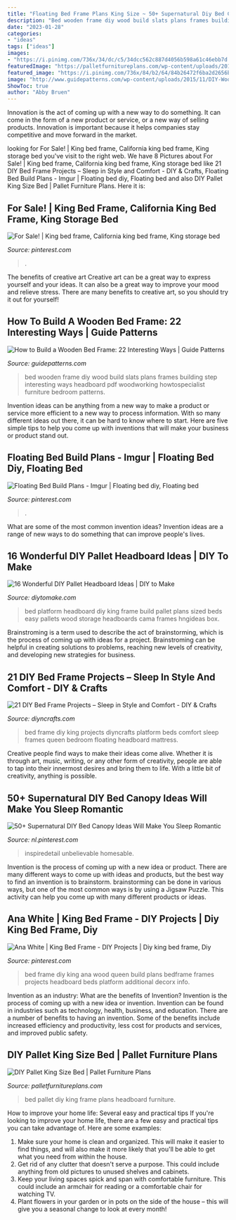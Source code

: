 ```yaml
---
title: "Floating Bed Frame Plans King Size ~ 50+ Supernatural Diy Bed Canopy Ideas Will Make You Sleep Romantic"
description: "Bed wooden frame diy wood build slats plans frames building step interesting ways headboard pdf woodworking howtospecialist furniture bedroom patterns"
date: "2023-01-28"
categories:
- "ideas"
tags: ["ideas"]
images:
- "https://i.pinimg.com/736x/34/dc/c5/34dcc562c887d4056b598a61c46ebb7d.jpg"
featuredImage: "https://palletfurnitureplans.com/wp-content/uploads/2014/11/reclaimed-pallet-bed-frame.jpg"
featured_image: "https://i.pinimg.com/736x/84/b2/64/84b26472f6ba2d2656b853cedb8418c2.jpg"
image: "http://www.guidepatterns.com/wp-content/uploads/2015/11/DIY-Wooden-Bed-Frames.jpg"
ShowToc: true
author: "Abby Bruen"
---
```



Innovation is the act of coming up with a new way to do something. It can come in the form of a new product or service, or a new way of selling products. Innovation is important because it helps companies stay competitive and move forward in the market.

	

		
looking for For Sale! | King bed frame, California king bed frame, King storage bed you've visit to the right web. We have 8 Pictures about For Sale! | King bed frame, California king bed frame, King storage bed like 21 DIY Bed Frame Projects – Sleep in Style and Comfort - DIY &amp; Crafts, Floating Bed Build Plans - Imgur | Floating bed diy, Floating bed and also DIY Pallet King Size Bed | Pallet Furniture Plans. Here it is:
		
    
## For Sale! | King Bed Frame, California King Bed Frame, King Storage Bed

<img loading=lazy src="https://i.pinimg.com/736x/34/6d/39/346d39fab2090939327235aeab85edcd--couch.jpg" onerror="this.onerror=null;this.src='https://tse4.mm.bing.net/th?id=OIP.Oe5aB2zOZI16q8nIMWzyBgHaFj&amp;pid=15.1';" alt="For Sale! | King bed frame, California king bed frame, King storage bed">

_Source: pinterest.com_

>. 

	

The benefits of creative art
Creative art can be a great way to express yourself and your ideas. It can also be a great way to improve your mood and relieve stress. There are many benefits to creative art, so you should try it out for yourself!

    
## How To Build A Wooden Bed Frame: 22 Interesting Ways | Guide Patterns

<img loading=lazy src="http://www.guidepatterns.com/wp-content/uploads/2015/11/DIY-Wooden-Bed-Frames.jpg" onerror="this.onerror=null;this.src='https://tse2.mm.bing.net/th?id=OIP.krH8DvP8yZmrxnmsqk8twQHaE9&amp;pid=15.1';" alt="How to Build a Wooden Bed Frame: 22 Interesting Ways | Guide Patterns">

_Source: guidepatterns.com_

>bed wooden frame diy wood build slats plans frames building step interesting ways headboard pdf woodworking howtospecialist furniture bedroom patterns. 

	

Invention ideas can be anything from a new way to make a product or service more efficient to a new way to process information. With so many different ideas out there, it can be hard to know where to start. Here are five simple tips to help you come up with inventions that will make your business or product stand out.

    
## Floating Bed Build Plans - Imgur | Floating Bed Diy, Floating Bed

<img loading=lazy src="https://i.pinimg.com/736x/84/b2/64/84b26472f6ba2d2656b853cedb8418c2.jpg" onerror="this.onerror=null;this.src='https://tse4.mm.bing.net/th?id=OIP.khDfBvIsFvpdh2h_NDPyzgHaJ3&amp;pid=15.1';" alt="Floating Bed Build Plans - Imgur | Floating bed diy, Floating bed">

_Source: pinterest.com_

>. 

	

What are some of the most common invention ideas?
Invention ideas are a range of new ways to do something that can improve people's lives.

    
## 16 Wonderful DIY Pallet Headboard Ideas | DIY To Make

<img loading=lazy src="http://www.diytomake.com/wp-content/uploads/2015/12/king-sized-pallet-headboard.jpg" onerror="this.onerror=null;this.src='https://tse3.mm.bing.net/th?id=OIP.JaD20U5bz9hjtfV54DCu3wHaF6&amp;pid=15.1';" alt="16 Wonderful DIY Pallet Headboard Ideas | DIY to Make">

_Source: diytomake.com_

>bed platform headboard diy king frame build pallet plans sized beds easy pallets wood storage headboards cama frames hngideas box. 

	

Brainstroming is a term used to describe the act of brainstorming, which is the process of coming up with ideas for a project. Brainstroming can be helpful in creating solutions to problems, reaching new levels of creativity, and developing new strategies for business.

    
## 21 DIY Bed Frame Projects – Sleep In Style And Comfort - DIY &amp; Crafts

<img loading=lazy src="http://www.diyncrafts.com/wp-content/uploads/2015/07/12-king-size.jpg" onerror="this.onerror=null;this.src='https://tse3.mm.bing.net/th?id=OIP.u-7oCb5_sPO241dIL9ZHcgHaNM&amp;pid=15.1';" alt="21 DIY Bed Frame Projects – Sleep in Style and Comfort - DIY &amp; Crafts">

_Source: diyncrafts.com_

>bed frame diy king projects diyncrafts platform beds comfort sleep frames queen bedroom floating headboard mattress. 

	

Creative people find ways to make their ideas come alive. Whether it is through art, music, writing, or any other form of creativity, people are able to tap into their innermost desires and bring them to life. With a little bit of creativity, anything is possible.

    
## 50+ Supernatural DIY Bed Canopy Ideas Will Make You Sleep Romantic

<img loading=lazy src="https://i.pinimg.com/736x/34/dc/c5/34dcc562c887d4056b598a61c46ebb7d.jpg" onerror="this.onerror=null;this.src='https://tse3.mm.bing.net/th?id=OIP.oJFNppQMwYgIaBn1U48wfwHaHx&amp;pid=15.1';" alt="50+ Supernatural DIY Bed Canopy Ideas Will Make You Sleep Romantic">

_Source: nl.pinterest.com_

>inspiredetail unbelievable homesable. 

	

Invention is the process of coming up with a new idea or product. There are many different ways to come up with ideas and products, but the best way to find an invention is to brainstorm. brainstorming can be done in various ways, but one of the most common ways is by using a Jigsaw Puzzle. This activity can help you come up with many different products or ideas.

    
## Ana White | King Bed Frame - DIY Projects | Diy King Bed Frame, Diy

<img loading=lazy src="https://i.pinimg.com/originals/a9/40/8a/a9408a7eb5978540c01f273c0ae468e6.jpg" onerror="this.onerror=null;this.src='https://tse3.mm.bing.net/th?id=OIP.cqIm00ndqL7198nOro7glwHaNK&amp;pid=15.1';" alt="Ana White | King Bed Frame - DIY Projects | Diy king bed frame, Diy">

_Source: pinterest.com_

>bed frame diy king ana wood queen build plans bedframe frames projects headboard beds platform additional decorx info. 

	

Invention as an industry: What are the benefits of Invention?
Invention is the process of coming up with a new idea or invention. Invention can be found in industries such as technology, health, business, and education. There are a number of benefits to having an invention. Some of the benefits include increased efficiency and productivity, less cost for products and services, and improved public safety.

    
## DIY Pallet King Size Bed | Pallet Furniture Plans

<img loading=lazy src="https://palletfurnitureplans.com/wp-content/uploads/2014/11/reclaimed-pallet-bed-frame.jpg" onerror="this.onerror=null;this.src='https://tse3.mm.bing.net/th?id=OIP.zO7FvSozrebQVxPeNTreIAHaJl&amp;pid=15.1';" alt="DIY Pallet King Size Bed | Pallet Furniture Plans">

_Source: palletfurnitureplans.com_

>bed pallet diy king frame plans headboard furniture. 

	

How to improve your home life: Several easy and practical tips
If you're looking to improve your home life, there are a few easy and practical tips you can take advantage of. Here are some examples:
1. Make sure your home is clean and organized. This will make it easier to find things, and will also make it more likely that you'll be able to get what you need from within the house.
2. Get rid of any clutter that doesn't serve a purpose. This could include anything from old pictures to unused shelves and cabinets.
3. Keep your living spaces spick and span with comfortable furniture. This could include an armchair for reading or a comfortable chair for watching TV. 
4. Plant flowers in your garden or in pots on the side of the house – this will give you a seasonal change to look at every month! 

